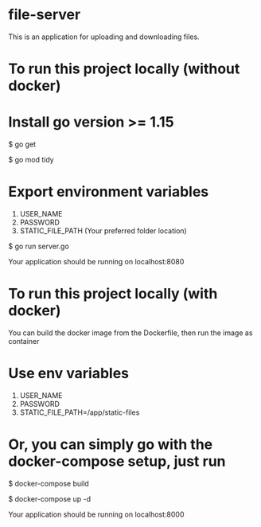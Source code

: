 # file-server
This is an application for uploading and downloading files.

# To run this project locally (without docker)

# Install go version >= 1.15 

$ go get

$ go mod tidy

# Export environment variables 
1. USER_NAME 
2. PASSWORD
3. STATIC_FILE_PATH (Your preferred folder location)
        

$ go run server.go

Your application should be running on localhost:8080

# To run this project locally (with docker)

You can build the docker image from the Dockerfile, then run the image as container
# Use env variables
1. USER_NAME 
2. PASSWORD
3. STATIC_FILE_PATH=/app/static-files

# Or, you can simply go with the docker-compose setup, just run

$ docker-compose build

$ docker-compose up -d

Your application should be running on localhost:8000